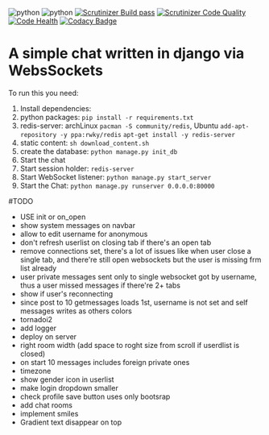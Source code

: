 ![python](https://img.shields.io/badge/python-2.7%2C%203.x-blue.svg) ![python](https://img.shields.io/badge/django-1.7-blue.svg) [![Scrutinizer Build pass](https://scrutinizer-ci.com/g/Deathangel908/djangochat/badges/build.png)](https://scrutinizer-ci.com/g/Deathangel908/djangochat) [![Scrutinizer Code Quality](https://scrutinizer-ci.com/g/Deathangel908/djangochat/badges/quality-score.png?b=master)](https://scrutinizer-ci.com/g/Deathangel908/djangochat/?branch=master) [![Code Health](https://landscape.io/github/Deathangel908/djangochat/master/landscape.svg?style=flat)](https://landscape.io/github/Deathangel908/djangochat/master) [![Codacy Badge](https://www.codacy.com/project/badge/b508fef8efba4a5f8b5e8411c0803af5)](https://www.codacy.com/public/nightmarequake/djangochat)

A simple chat written in django via WebsSockets
==========
To run this you need:

1. Install dependencies:
 1. python packages: `pip install -r requirements.txt`
 2. redis-server: archLinux `pacman -S community/redis`, Ubuntu `add-apt-repository -y ppa:rwky/redis` `apt-get install -y redis-server`
 3. static content: `sh download_content.sh`
 4. create the database: `python manage.py init_db`
2. Start the chat 
 1. Start session holder: `redis-server`
 2. Start WebSocket listener: `python manage.py start_server`
 3. Start the Chat: `python manage.py runserver 0.0.0.0:80000`

#TODO
* USE init or on_open
* show system messages on navbar
* allow to edit username for anonymous
* don't refresh userlist on closing tab if there's an open tab 
* remove connections set, there's a lot of issues like when user close a single tab, and there're still open websockets but the user is missing frm list already
* user private messages sent only to single websocket got by username, thus a user missed messages if there're 2+ tabs
* show if user's reconnecting
* since post to 10 getmessages loads 1st, username is not set and self messages writes as others colors
* tornadoi2
* add logger
* deploy on server
* right room width (add space to roght size from scroll if userdlist is closed)
* on start 10 messages includes foreign private ones 
* timezone
* show gender icon in userlist 
* make login dropdown smaller
* check profile save button uses only bootsrap
* add chat rooms
* implement smiles
* Gradient text disappear on top